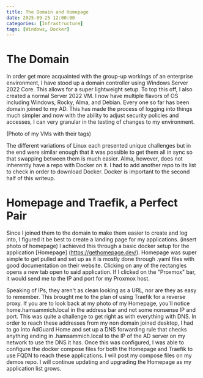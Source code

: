 ```yaml
---
title: The Domain and Homepage
date: 2025-09-25 12:00:00 
categories: [Infrastructure]
tags: [Windows, Docker]
---
```



# The Domain

In order get more acquainted with the group-up workings of an enterprise environment, I have stood up a domain controller using Windows Server 2022 Core. This allows for a super lightweight setup. To top this off, I also created a normal Server 2022 VM. I now have multiple flavors of OS including Windows, Rocky, Alma, and Debian. Every one so far has been domain joined to my AD. This has made the process of logging into things much simpler and now with the ability to adjust security policies and accesses, I can very granular in the testing of changes to my environment.

(Photo of my VMs with their tags)

The different variations of Linux each presented unique challenges but in the end were similar enough that it was possible to get them all in sync so that swapping between them is much easier. Alma, however, does not inherently have a repo with Docker on it. I had to add another repo to its list to check in order to download Docker. Docker is important to the second half of this writeup.

# Homepage and Traefik, a Perfect Pair

Since I joined them to the domain to make them easier to create and log into, I figured it be best to create a landing page for my applications. 
(insert photo of homepage)
I achieved this through a basic docker setup for the application [Homepage] (https://gethomepage.dev/). Homepage was super simple to get pulled and set up as it is mostly done through .yaml files with good documentation on their website. Clicking on any of the rectangles opens a new tab open to said application. If I clicked on the "Proxmox" bar, it would send me to the IP and port for my Proxmox host. 

Speaking of IPs, they aren't as clean looking as a URL, nor are they as easy to remember. This brought me to the plan of using Traefik for a reverse proxy. If you are to look back at my photo of my Homepage, you'll notice home.hamsammich.local in the address bar and not some nonsense IP and port. This was quite a challenge to get right as with everything with DNS. In order to reach these addresses from my non domain joined desktop, I had to go into AdGuard Home and set up a DNS forwarding rule that checks anything ending in .hamsammich.local to the IP of the AD server on my network to use the DNS it has. Once this was configured, I was able to configure the docker compose files for both the Homepage and Traefik to use FQDN to reach these applications. I will post my compose files on my demos repo. I will continue updating and upgrading the Homepage as my application list grows. 


<script src="https://giscus.app/client.js"
        data-repo="hamsammich00/hamsammich00.github.io"
        data-repo-id="R_kgDOOllQ8w"
        data-category="General"
        data-category-id="DIC_kwDOOllQ884CrWhh"
        data-mapping="pathname"
        data-strict="0"
        data-reactions-enabled="1"
        data-emit-metadata="0"
        data-input-position="bottom"
        data-theme="preferred_color_scheme"
        data-lang="en"
        crossorigin="anonymous"
        async>
</script>
